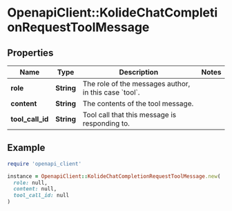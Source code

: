 # OpenapiClient::KolideChatCompletionRequestToolMessage

## Properties

| Name | Type | Description | Notes |
| ---- | ---- | ----------- | ----- |
| **role** | **String** | The role of the messages author, in this case &#x60;tool&#x60;. |  |
| **content** | **String** | The contents of the tool message. |  |
| **tool_call_id** | **String** | Tool call that this message is responding to. |  |

## Example

```ruby
require 'openapi_client'

instance = OpenapiClient::KolideChatCompletionRequestToolMessage.new(
  role: null,
  content: null,
  tool_call_id: null
)
```

